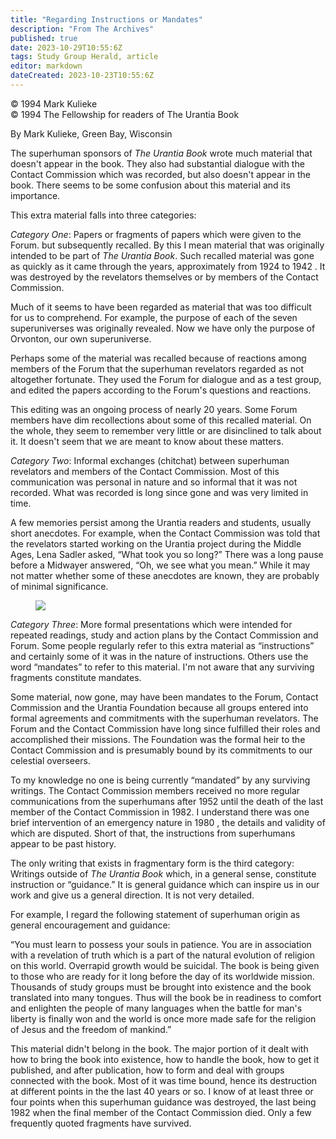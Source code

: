 ```yaml
---
title: "Regarding Instructions or Mandates"
description: "From The Archives"
published: true
date: 2023-10-29T10:55:6Z
tags: Study Group Herald, article
editor: markdown
dateCreated: 2023-10-23T10:55:6Z
---
```



<p class="v-card v-sheet theme--light gray lighten-3 px-2">© 1994 Mark Kulieke<br>© 1994 The Fellowship for readers of The Urantia Book</p>

By Mark Kulieke, Green Bay, Wisconsin

The superhuman sponsors of _The Urantia Book_ wrote much material that doesn't appear in the book. They also had substantial dialogue with the Contact Commission which was recorded, but also doesn't appear in the book. There seems to be some confusion about this material and its importance.

This extra material falls into three categories:

_Category One_: Papers or fragments of papers which were given to the Forum. but subsequently recalled. By this I mean material that was originally intended to be part of _The Urantia Book_. Such recalled material was gone as quickly as it came through the years, approximately from 1924 to 1942 . It was destroyed by the revelators themselves or by members of the Contact Commission.

Much of it seems to have been regarded as material that was too difficult for us to comprehend. For example, the purpose of each of the seven superuniverses was originally revealed. Now we have only the purpose of Orvonton, our own superuniverse.

Perhaps some of the material was recalled because of reactions among members of the Forum that the superhuman revelators regarded as not altogether fortunate. They used the Forum for dialogue and as a test group, and edited the papers according to the Forum's questions and reactions.

This editing was an ongoing process of nearly 20 years. Some Forum members have dim recollections about some of this recalled material. On the whole, they seem to remember very little or are disinclined to talk about it. It doesn't seem that we are meant to know about these matters.

_Category Two_: Informal exchanges (chitchat) between superhuman revelators and members of the Contact Commission. Most of this communication was personal in nature and so informal that it was not recorded. What was recorded is long since gone and was very limited in time.

A few memories persist among the Urantia readers and students, usually short anecdotes. For example, when the Contact Commission was told that the revelators started working on the Urantia project during the Middle Ages, Lena Sadler asked, “What took you so long?” There was a long pause before a Midwayer answered, “Oh, we see what you mean.” While it may not matter whether some of these anecdotes are known, they are probably of minimal significance.

<figure id="Figure_1" class="image urantiapedia">
<img src="/image/article/Study_Group_Herald/writing.jpg">
</figure>

_Category Three_: More formal presentations which were intended for repeated readings, study and action plans by the Contact Commission and Forum. Some people regularly refer to this extra material as “instructions” and certainly some of it was in the nature of instructions. Others use the word “mandates” to refer to this material. I'm not aware that any surviving fragments constitute mandates.

Some material, now gone, may have been mandates to the Forum, Contact Commission and the Urantia Foundation because all groups entered into formal agreements and commitments with the superhuman revelators. The Forum and the Contact Commission have long since fulfilled their roles and accomplished their missions. The Foundation was the formal heir to the Contact Commission and is presumably bound by its commitments to our celestial overseers.

To my knowledge no one is being currently “mandated” by any surviving writings. The Contact Commission members received no more regular communications from the superhumans after 1952 until the death of the last member of the Contact Commission in 1982. I understand there was one brief intervention of an emergency nature in 1980 , the details and validity of which are disputed. Short of that, the instructions from superhumans appear to be past history.

The only writing that exists in fragmentary form is the third category: Writings outside of _The Urantia Book_ which, in a general sense, constitute instruction or “guidance.” It is general guidance which can inspire us in our work and give us a general direction. It is not very detailed.

For example, I regard the following statement of superhuman origin as general encouragement and guidance:

“You must learn to possess your souls in patience. You are in association with a revelation of truth which is a part of the natural evolution of religion on this world. Overrapid growth would be suicidal. The book is being given to those who are ready for it long before the day of its worldwide mission. Thousands of study groups must be brought into existence and the book translated into many tongues. Thus will the book be in readiness to comfort and enlighten the people of many languages when the battle for man's liberty is finally won and the world is once more made safe for the religion of Jesus and the freedom of mankind.”

This material didn't belong in the book. The major portion of it dealt with how to bring the book into existence, how to handle the book, how to get it published, and after publication, how to form and deal with groups connected with the book. Most of it was time bound, hence its destruction at different points in the the last 40 years or so. I know of at least three or four points when this superhuman guidance was destroyed, the last being 1982 when the final member of the Contact Commission died. Only a few frequently quoted fragments have survived.